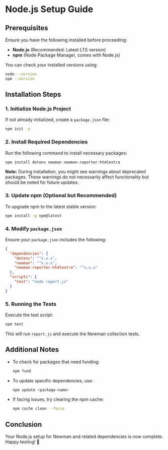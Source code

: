 # Node.js Setup Guide

## Prerequisites
Ensure you have the following installed before proceeding:
- **Node.js** (Recommended: Latest LTS version)  
- **npm** (Node Package Manager, comes with Node.js)

You can check your installed versions using:
```sh
node --version
npm --version
```

## Installation Steps

### 1. Initialize Node.js Project
If not already initialized, create a `package.json` file:
```sh
npm init -y
```

### 2. Install Required Dependencies
Run the following command to install necessary packages:
```sh
npm install dotenv newman newman-reporter-htmlextra
```

**Note:** During installation, you might see warnings about deprecated packages. These warnings do not necessarily affect functionality but should be noted for future updates.

### 3. Update npm (Optional but Recommended)
To upgrade npm to the latest stable version:
```sh
npm install -g npm@latest
```

### 4. Modify `package.json`
Ensure your `package.json` includes the following:

```json
{
  "dependencies": {
    "dotenv": "^x.x.x",
    "newman": "^x.x.x",
    "newman-reporter-htmlextra": "^x.x.x"
  },
  "scripts": {
    "test": "node report.js"
  }
}
```

### 5. Running the Tests
Execute the test script:
```sh
npm test
```
This will run `report.js` and execute the Newman collection tests.

## Additional Notes
- To check for packages that need funding:
  ```sh
  npm fund
  ```
- To update specific dependencies, use:
  ```sh
  npm update <package-name>
  ```
- If facing issues, try clearing the npm cache:
  ```sh
  npm cache clean --force
  ```

## Conclusion
Your Node.js setup for Newman and related dependencies is now complete. Happy testing! 🚀
